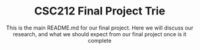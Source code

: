 <title align="center">CSCTrie</title>
<h1 align="center">CSC212 Final Project Trie</h1>

<p align="center">This is the main README.md for our final project.  Here we will discuss our research, and what we should expect from our final project once is it complete</p>
